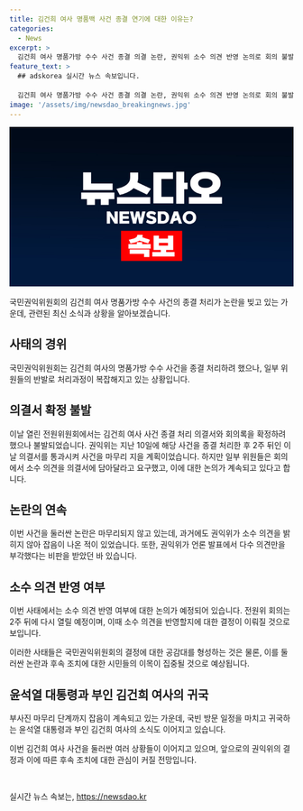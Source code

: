 ```yaml
---
title: 김건희 여사 명품백 사건 종결 연기에 대한 이유는?
categories:
  - News
excerpt: >
  김건희 여사 명품가방 수수 사건 종결 의결 논란, 권익위 소수 의견 반영 논의로 회의 불발 - 국민권익위원회가 김건희 여사 명품가방 수수 사건을 종결하려 하였으나 일부 위원들의 반발로 인해 회의는 불발되었다. 권익위는 소수 의견을 반영할지 논의하고 2주 후 재회의 예정이다. 이에 대한 논란은 지난 사건 종결 시에도 있었으며, 야당 추천 최정묵 비상임위원은 종결 처리에 반발하여 사의를 표명한 바 있다.
feature_text: >
  ## adskorea 실시간 뉴스 속보입니다.

  김건희 여사 명품가방 수수 사건 종결 의결 논란, 권익위 소수 의견 반영 논의로 회의 불발 - 국민권익위원회가 김건희 여사 명품가방 수수 사건을 종결하려 하였으나 일부 위원들의 반발로 인해 회의는 불발되었다. 권익위는 소수 의견을 반영할지 논의하고 2주 후 재회의 예정이다. 이에 대한 논란은 지난 사건 종결 시에도 있었으며, 야당 추천 최정묵 비상임위원은 종결 처리에 반발하여 사의를 표명한 바 있다.
image: '/assets/img/newsdao_breakingnews.jpg'
---
```


<p><img src="/assets/img/newsdao_breakingnews.jpg" alt="adskorea 속보" /></p>

<p data-ke-size="size16">국민권익위원회의 김건희 여사 명품가방 수수 사건의 종결 처리가 논란을 빚고 있는 가운데, 관련된 최신 소식과 상황을 알아보겠습니다. </p>

<h2 data-ke-size="size26">사태의 경위</h2>

<p>국민권익위원회는 김건희 여사의 명품가방 수수 사건을 종결 처리하려 했으나, 일부 위원들의 반발로 처리과정이 복잡해지고 있는 상황입니다.</p>

<h2 data-ke-size="size26">의결서 확정 불발</h2>

<p>이날 열린 전원위원회에서는 김건희 여사 사건 종결 처리 의결서와 회의록을 확정하려 했으나 불발되었습니다. 권익위는 지난 10일에 해당 사건을 종결 처리한 후 2주 뒤인 이날 의결서를 통과시켜 사건을 마무리 지을 계획이었습니다. 하지만 일부 위원들은 회의에서 소수 의견을 의결서에 담아달라고 요구했고, 이에 대한 논의가 계속되고 있다고 합니다.</p>

<h2 data-ke-size="size26">논란의 연속</h2>

<p>이번 사건을 둘러싼 논란은 마무리되지 않고 있는데, 과거에도 권익위가 소수 의견을 밝히지 않아 잡음이 나온 적이 있었습니다. 또한, 권익위가 언론 발표에서 다수 의견만을 부각했다는 비판을 받았던 바 있습니다.</p>

<h2 data-ke-size="size26">소수 의견 반영 여부</h2>

<p>이번 사태에서는 소수 의견 반영 여부에 대한 논의가 예정되어 있습니다. 전원위 회의는 2주 뒤에 다시 열릴 예정이며, 이때 소수 의견을 반영할지에 대한 결정이 이뤄질 것으로 보입니다.</p>

<p>이러한 사태들은 국민권익위원회의 결정에 대한 공감대를 형성하는 것은 물론, 이를 둘러싼 논란과 후속 조치에 대한 시민들의 이목이 집중될 것으로 예상됩니다.</p></p>

<h2 data-ke-size="size26">윤석열 대통령과 부인 김건희 여사의 귀국</h2>

<p>부사진 마무리 단계까지 잡음이 계속되고 있는 가운데, 국빈 방문 일정을 마치고 귀국하는 윤석열 대통령과 부인 김건희 여사의 소식도 이어지고 있습니다.</p>

<p>이번 김건희 여사 사건을 둘러싼 여러 상황들이 이어지고 있으며, 앞으로의 권익위의 결정과 이에 따른 후속 조치에 대한 관심이 커질 전망입니다.<p data-ke-size="size16">&nbsp;</p></p>
실시간 뉴스 속보는, <a href="https://newsdao.kr" rel="dofollow">https://newsdao.kr</a>


